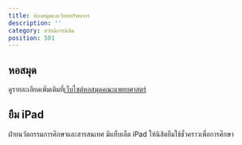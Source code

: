 ```yaml
---
title: ห้องสมุดและวิทยทรัพยากร
description: ''
category: สวัสดิการนิสิต
position: 501
---
```


## หอสมุด

ดูรายละเอียดเพิ่มเติมที่[เว็บไซต์หอสมุดคณะแพทยศาสตร์](http://library.md.chula.ac.th/)

## ยืม iPad

ฝ่ายนวัตกรรมการศึกษาและสารสนเทศ มีแท็บเล็ต iPad ให้นิสิตยืมใช้ชั่วคราวเพื่อการศึกษา
